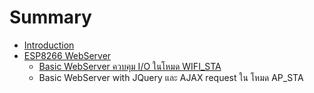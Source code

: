 # Summary

* [Introduction](README.md)
* [ESP8266 WebServer](chapter1.md)
   * [Basic WebServer ควบคุม I/O ในโหมด WIFI_STA](basic_webserver__io__wifista.md)
   * Basic WebServer with JQuery และ AJAX request ใน โหมด AP_STA

